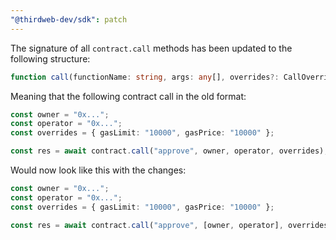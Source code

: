 ```yaml
---
"@thirdweb-dev/sdk": patch
---
```


The signature of all `contract.call` methods has been updated to the following structure:

```ts
function call(functionName: string, args: any[], overrides?: CallOverrides);
```

Meaning that the following contract call in the old format:

```ts
const owner = "0x...";
const operator = "0x...";
const overrides = { gasLimit: "10000", gasPrice: "10000" };

const res = await contract.call("approve", owner, operator, overrides);
```

Would now look like this with the changes:

```ts
const owner = "0x...";
const operator = "0x...";
const overrides = { gasLimit: "10000", gasPrice: "10000" };

const res = await contract.call("approve", [owner, operator], overrides);
```
